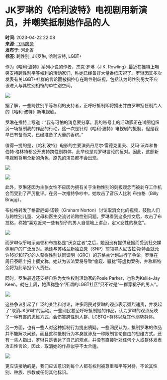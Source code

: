 # JK罗琳的《哈利波特》电视剧用新演员，并嘲笑抵制她作品的人

**时间**: 2023-04-22 22:08  
**来源**: [飞马防务](http://www.toutiao.com/item/7224874492886286908)  
**发布于**: 河北省  
**标签**: 跨性别, JK罗琳, 哈利波特, LGBT+  

作为《哈利·波特》系列小说的作者，杰克·罗琳（J.K. Rowling）最近在推特上嘲笑支持跨性别平等权利的活动家们，称她已经备好大量香槟庆祝了。罗琳因其多次发表有关LGBT+社群的言论而被指控存在跨性别歧视，包括认为跨性别男女不应该进入与其性别相符的单性别空间。

![](//p6.itc.cn/q_70/images03/20230422/6a100efb98d04b2ea209a2076219c93d.jpeg)

据了解，一些跨性别平等权利的支持者，正呼吁抵制即将播出并由罗琳担任制片人的《哈利·波特》新电视剧。

罗琳在推特上写道：“我有可怕的消息要分享。我的账号上的活动家正在试图组织另一场抵制我的作品的行动，这一次是针对《哈利·波特》电视剧的抵制。但是我早已有备而来，已经准备了大量的香槟。”

值得一提的是，《哈利波特》电影的主要演员丹尼尔·雷德克里夫、艾玛·沃森和鲁伯特·格林特都公开支持跨性别群体，此举也是对罗琳言论的反对。因此，这部新电视剧将用全新的角色，原先的演员都不会出现。

![](//p3.itc.cn/q_70/images03/20230422/57d122f403a740618f98d7605bfbd505.jpeg)

![](https://p2.itc.cn/q_70/images03/20230422/e47600c1108c4fd49deaac0a4a87b864.jpeg)

此外，罗琳还因为主张女性不应因为拥有关于生物性别的刻板观念而被剥夺工作机会而受到了严厉批评。在另一次推特争吵中，她攻击了音乐人比利·布拉格（Billy Bragg）。

布拉格转发了格雷厄姆·诺顿（Graham Norton）讨论取消文化的视频，鼓励人们与跨性别儿童、父母和医生交流讨论跨性别问题。罗琳看到这条推文后，攻击了布拉格，称她“喜欢近来一些有胡子的男人自信地上讲台，定义女性的概念”。

![](//p3.itc.cn/q_70/images03/20230422/31f599d5bc10427fb26ca16f186bd32a.jpeg)

而罗琳似乎暗示诺顿和布拉格是“厌女症者”之后，她因没有提供证据而受到社交媒体用户的广泛反对。她还与苏格兰新独立党（SNP）前领导人尼古拉·斯特金就允许16岁和17岁的人获得性别认同证明（GRC）的苏格兰计划进行了争论。罗琳在周日泰晤士报上撰文称，她认为该法案将导致“偷窥、骚扰”等虚构案例，并称斯特金将为此承担个人责任。

同时，罗琳最近还支持自称为女性权利活动家的Posie Parker，也称为Kellie-Jay Keen。就在上周，她声称整个“所谓的LGBT社区”只不过是“一群穿裙子的男人”。

![](//p9.itc.cn/q_70/images03/20230422/ffa12a010f794194b31c20ce8b1ae0a1.jpeg)

这些争议引起了广泛的关注和讨论，许多网民对罗琳的观点表示强烈谴责，并发起了“取消JK罗琳”的运动。一些网民甚至呼吁抵制她的作品，认为罗琳的观点反映了一种有害的思维方式，会伤害跨性别人群、LGBTQ+群体以及其他弱势群体。

另一方面，也有一些人对这种抵制行为提出质疑。一些网民认为，抵制罗琳的作品并不能解决问题，而且这种抵制行为本身就涉及一种限制言论自由的思维方式。还有一些人指出，罗琳只是表达了自己的观点，并没有直接针对任何个人或群体发表攻击性言论，因此，取消她的作品似乎不太合适。

![](//p4.itc.cn/q_70/images03/20230422/16f25b435a314d5e9cf41e845352b42e.jpeg)

更应该接纳的是，我们应该意识到每个人都有权利被尊重和平等对待，不论其性别、种族、宗教或任何其他标识。